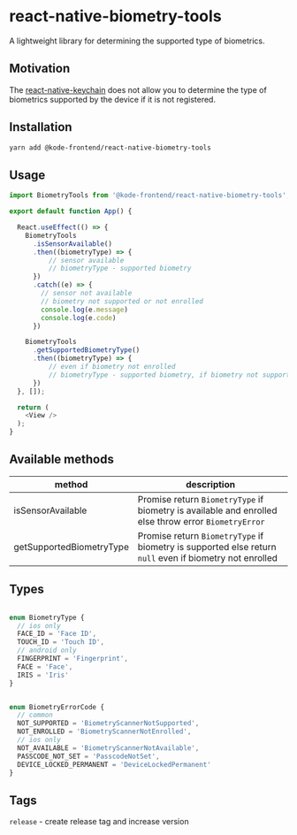 # react-native-biometry-tools

A lightweight library for determining the supported type of biometrics.

## Motivation

The [react-native-keychain](https://www.npmjs.com/package/react-native-keychain) does not allow you to determine the type of biometrics supported by the device if it is not registered.

## Installation

```sh
yarn add @kode-frontend/react-native-biometry-tools
```

## Usage

```js
import BiometryTools from '@kode-frontend/react-native-biometry-tools';

export default function App() {

  React.useEffect(() => {
    BiometryTools
      .isSensorAvailable()
      .then((biometryType) => {
          // sensor available
          // biometryType - supported biometry
      })
      .catch((e) => {
        // sensor not available
        // biometry not supported or not enrolled
        console.log(e.message)
        console.log(e.code)
      })

    BiometryTools
      .getSupportedBiometryType()
      .then((biometryType) => {
          // even if biometry not enrolled
          // biometryType - supported biometry, if biometry not supported then return null
      })
  }, []);

  return (
    <View />
  );
}

```

## Available methods

| method                   | description                                                                                             |
| ------------------------ | ------------------------------------------------------------------------------------------------------- |
| isSensorAvailable        | Promise return `BiometryType` if biometry is available and enrolled else throw error `BiometryError`    |
| getSupportedBiometryType | Promise return `BiometryType` if biometry is supported else return `null` even if biometry not enrolled |


## Types

```ts

enum BiometryType {
  // ios only
  FACE_ID = 'Face ID',
  TOUCH_ID = 'Touch ID',
  // android only
  FINGERPRINT = 'Fingerprint',
  FACE = 'Face',
  IRIS = 'Iris'
}


enum BiometryErrorCode {
  // common  
  NOT_SUPPORTED = 'BiometryScannerNotSupported',
  NOT_ENROLLED = 'BiometryScannerNotEnrolled',
  // ios only
  NOT_AVAILABLE = 'BiometryScannerNotAvailable',
  PASSCODE_NOT_SET = 'PasscodeNotSet',
  DEVICE_LOCKED_PERMANENT = 'DeviceLockedPermanent'
}

```

## Tags

`release` - create release tag and increase version
